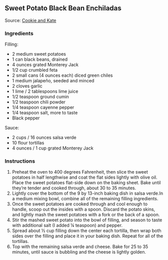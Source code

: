 ## Sweet Potato Black Bean Enchiladas

Source: [Cookie and Kate](https://cookieandkate.com/black-bean-sweet-potato-enchiladas/)

### Ingredients

Filling:
- 2 medium sweet potatoes
- 1 can black beans, drained
- 4 ounces grated Monterey Jack
- 1/2 cup crumbled feta
- 2 small cans (4 ounces each) diced green chiles
- 1 medium jalapeño, seeded and minced
- 2 cloves garlic
- 1 lime / 2 tablespoons lime juice
- 1/2 teaspoon ground cumin
- 1/2 teaspoon chili powder
- 1/4 teaspoon cayenne pepper
- 1/4 teaspoon salt, more to taste
- Black pepper

Sauce:

- 2 cups / 16 ounces salsa verde
- 10 flour tortillas
- 4 ounces / 1 cup grated Monterey Jack

### Instructions

1. Preheat the oven to 400 degrees Fahrenheit, then slice the sweet potatoes in half lengthwise and coat the flat sides lightly with olive oil. Place the sweet potatoes flat-side down on the baking sheet. Bake until they’re tender and cooked through, about 30 to 35 minutes.
2. Lightly cover the bottom of the 9 by 13-inch baking dish in salsa verde.In a medium mixing bowl, combine all of the remaining filling ingredients.
3. Once the sweet potatoes are cooked through and cool enough to handle, scoop out the insides with a spoon. Discard the potato skins, and lightly mash the sweet potatoes with a fork or the back of a spoon.
4. Stir the mashed sweet potato into the bowl of filling, and season to taste with additional salt (I added ¼ teaspoon) and pepper.
5. Spread about ½ cup filling down the center each tortilla, then wrap both sides over the filling and place it in your baking dish. Repeat for all of the tortillas.
6. Top with the remaining salsa verde and cheese. Bake for 25 to 35 minutes, until sauce is bubbling and the cheese is lightly golden.
